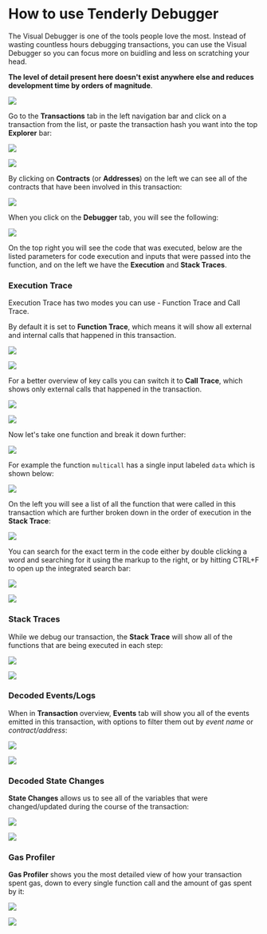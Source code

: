 # How to use Tenderly Debugger

The Visual Debugger is one of the tools people love the most. Instead of wasting countless hours debugging transactions, you can use the Visual Debugger so you can focus more on buidling and less on scratching your head.

**The level of detail present here doesn't exist anywhere else and reduces development time by orders of magnitude**.

![](<../../.gitbook/assets/Screenshot 2021-12-22 at 10.55.44.png>)

Go to the **Transactions** tab in the left navigation bar and click on a transaction from the list, or paste the transaction hash you want into the top **Explorer** bar:

![](<../../.gitbook/assets/Screenshot 2021-10-14 at 14.15.20.png>)

![](<../../.gitbook/assets/Screenshot 2021-10-14 at 14.15.58.png>)

By clicking on **Contracts** (or **Addresses**) on the left we can see all of the contracts that have been involved in this transaction:

![](<../../.gitbook/assets/Screenshot 2021-10-14 at 14.17.52.png>)

When you click on the **Debugger** tab, you will see the following:

![](<../../.gitbook/assets/Screenshot 2021-10-14 at 14.26.51.png>)

On the top right you will see the code that was executed, below are the listed parameters for code execution and inputs that were passed into the function, and on the left we have the **Execution** and **Stack Traces**.

### Execution Trace

Execution Trace has two modes you can use - Function Trace and Call Trace.

By default it is set to **Function Trace**, which means it will show all external and internal calls that happened in this transaction.&#x20;

![](<../../.gitbook/assets/Screenshot 2021-12-22 at 10.46.31.png>)

![](<../../.gitbook/assets/Screenshot 2021-12-22 at 10.51.00.png>)

For a better overview of key calls you can switch it to **Call Trace**, which shows only external calls that happened in the transaction.

![](<../../.gitbook/assets/Screenshot 2021-12-22 at 10.47.25.png>)

![](<../../.gitbook/assets/Screenshot 2021-12-22 at 10.51.17.png>)

Now let's take one function and break it down further:

![](<../../.gitbook/assets/Screenshot 2021-10-14 at 14.28.19.png>)

For example the function `multicall` has a single input labeled `data` which is shown below:

![](<../../.gitbook/assets/Screenshot 2021-10-14 at 14.29.15.png>)

On the left you will see a list of all the function that were called in this transaction which are further broken down in the order of execution in the **Stack Trace**:

![](<../../.gitbook/assets/Screenshot 2021-10-14 at 14.30.15.png>)

You can search for the exact term in the code either by double clicking a word and searching for it using the markup to the right, or by hitting CTRL+F to open up the integrated search bar:

![](<../../.gitbook/assets/Screenshot 2021-10-14 at 14.38.01.png>)

![](<../../.gitbook/assets/Screenshot 2021-10-14 at 14.38.49.png>)

### Stack Traces

While we debug our transaction, the **Stack Trace** will show all of the functions that are being executed in each step:

![](<../../.gitbook/assets/image (69) (1) (1) (1) (1).png>)

![](<../../.gitbook/assets/Screenshot 2021-10-14 at 14.35.12.png>)

### Decoded Events/Logs

When in **Transaction** overview, **Events** tab will show you all of the events emitted in this transaction, with options to filter them out by _event name_ or _contract/address_:

![](<../../.gitbook/assets/Screenshot 2021-10-14 at 14.19.45.png>)

![](<../../.gitbook/assets/Screenshot 2021-10-14 at 14.20.12.png>)

### Decoded State Changes

**State Changes** allows us to see all of the variables that were changed/updated during the course of the transaction:

![](<../../.gitbook/assets/Screenshot 2021-10-14 at 14.21.17.png>)

![](<../../.gitbook/assets/Screenshot 2021-10-14 at 14.22.19.png>)

### Gas Profiler

**Gas Profiler** shows you the most detailed view of how your transaction spent gas, down to every single function call and the amount of gas spent by it:

![](<../../.gitbook/assets/Screenshot 2021-10-14 at 14.23.42.png>)

![](<../../.gitbook/assets/Screenshot 2021-10-14 at 14.24.05.png>)
